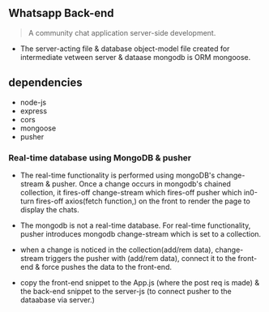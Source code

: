 ## Whatsapp Back-end

> A community chat application server-side development.

- The server-acting file & database object-model file created for intermediate vetween server & dataase mongodb is ORM mongoose.

## dependencies

- node-js
- express
- cors
- mongoose
- pusher

### Real-time database using MongoDB & pusher

- The real-time functionality is performed using mongoDB's change-stream & pusher.
  Once a change occurs in mongodb's chained collection, it fires-off change-stream which fires-off pusher which in0-turn fires-off axios(fetch function,) on the front to render the page to display the chats.

- The mongodb is not a real-time database. For real-time functionality, pusher introduces mongodb change-stream which is set to a collection.
- when a change is noticed in the collection(add/rem data), change-stream triggers the pusher with (add/rem data), connect it to the front-end & force pushes the data to the front-end.
- copy the front-end snippet to the App.js (where the post req is made) & the back-end snippet to the server-js (to connect pusher to the dataabase via server.)
